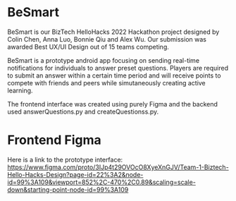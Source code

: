 # BeSmart

BeSmart is our BizTech HelloHacks 2022 Hackathon project designed by Colin Chen, Anna Luo, Bonnie Qiu and Alex Wu. Our submission was awarded Best UX/UI Design out of 15 teams competing.

BeSmart is a prototype android app focusing on sending real-time notifications for individuals to answer preset questions. Players are required to submit an answer within a certain time period and will receive points to compete with friends and peers while simutaneously creating active learning.

The frontend interface was created using purely Figma and the backend used answerQuestions.py and createQuestionss.py.


# Frontend Figma

Here is a link to the prototype interface: https://www.figma.com/proto/3IJp4t29OVOcO8XyeXnGJV/Team-1-Biztech-Hello-Hacks-Design?page-id=22%3A2&node-id=99%3A109&viewport=852%2C-470%2C0.89&scaling=scale-down&starting-point-node-id=99%3A109

